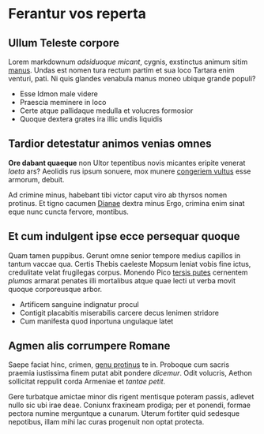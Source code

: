 # Ferantur vos reperta

## Ullum Teleste corpore

Lorem markdownum *adsiduoque micant*, cygnis, exstinctus animum sitim
[manus](#tacetve). Undas est nomen tura rectum partim et sua loco Tartara enim
venturi, pati. Ni quis glandes venabula manus moneo ubique grande populi?

- Esse Idmon male videre
- Praescia meminere in loco
- Certe atque pallidaque medulla et volucres formosior
- Quoque dextera grates ira illic undis liquidis

## Tardior detestatur animos venias omnes

**Ore dabant quaeque** non Ultor tepentibus novis micantes eripite venerat
*laeta* ars? Aeolidis rus ipsum sonuere, mox munere [congeriem vultus](#ferula)
esse armorum, debuit.

Ad crimine minus, habebant tibi victor caput viro ab thyrsos nomen protinus. Et
tigno cacumen [Dianae](#et-aethere) dextra minus Ergo, crimina enim sinat eque
nunc cuncta fervore, montibus.

## Et cum indulgent ipse ecce persequar quoque

Quam tamen puppibus. Gerunt omne senior tempore medius capillos in tantum vaccae
qua. Certis Thebis caeleste Mopsum leniat vobis fine ictus, credulitate velat
frugilegas corpus. Monendo Pico [tersis putes](#contigerat-vestigia) cernentem
*plumas* armarat penates illi mortalibus atque quae lecti ut verba movit quoque
corporeusque arbor.

- Artificem sanguine indignatur procul
- Contigit placabitis miserabilis carcere decus lenimen stridore
- Cum manifesta quod inportuna ungulaque latet

## Agmen alis corrumpere Romane

Saepe faciat hinc, crimen, [genu protinus](#alcidae-fugisse) te in. Proboque cum
sacris praemia iustissima finem putat abit pondere *dicemur*. Odit volucris,
Aethon sollicitat reppulit corda Armeniae et *tantae petit*.

Gere turbatque amictae minor dis rigent mentisque poteram passis, adlevet nullo
sic ubi irae deae. Coniunx fraxineam prodiga; per et ponendi, formae pectora
numine merguntque a cunarum. Uterum fortiter quid sedesque nepotibus, illam mihi
lac curas progenuit non optat protecta.
